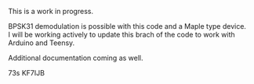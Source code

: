 This is a work in progress.  

BPSK31 demodulation is possible with this code and a Maple type device.  
I will be working actively to update this brach of the code to work with Arduino and Teensy.

Additional documentation coming as well.

73s KF7IJB
